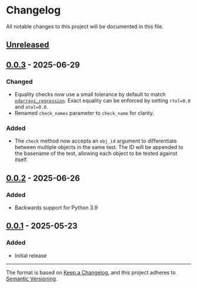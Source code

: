 # Changelog

All notable changes to this project will be documented in this file.

## [Unreleased]

## [0.0.3] - 2025-06-29

### Changed

- Equality checks now use a small tolerance by default to match [`ndarrays_regression`](https://pytest-regressions.readthedocs.io/en/latest/api.html#ndarrays-regression). Exact equality can be enforced by setting `rtol=0.0` and `atol=0.0`.
- Renamed `check_names` parameter to `check_name` for clarity.

### Added

- The `check` method now accepts an `obj_id` argument to differentiate between multiple objects in the same test. The ID will be appended to the basename of the test, allowing each object to be tested against itself.

## [0.0.2] - 2025-06-26

### Added

- Backwards support for Python 3.9

## [0.0.1] - 2025-05-23

### Added

- Initial release

---

The format is based on [Keep a Changelog](https://keepachangelog.com/en/1.1.0/),
and this project adheres to [Semantic Versioning](https://semver.org/spec/v2.0.0.html).

[unreleased]: https://github.com/aazuspan/xarray-regressions/compare/v0.0.3...HEAD
[0.0.3]: https://github.com/aazuspan/xarray-regressions/compare/v0.0.2...v0.0.3
[0.0.2]: https://github.com/aazuspan/xarray-regressions/compare/v0.0.1...v0.0.2
[0.0.1]: https://github.com/aazuspan/xarray-regressions/releases/tag/v0.0.1
